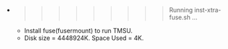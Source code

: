 * >>>>>>>>> Running inst-xtra-fuse.sh ...
  * Install fuse(fusermount) to run TMSU.
  * Disk size = 4448924K. Space Used = 4K.

